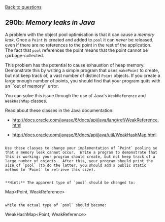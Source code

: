 [Back to questions](../README.md)

## 290b: *Memory leaks in Java*

A problem with the object pool optimisation is that it can cause a *memory leak*.  Once a `Point` is created and added to `pool` it can *never* be released, even if there are no references to the point in the rest of the application.  The fact that `pool` references the point means that the point cannot be garbage-collected.

This problem has the potential to cause exhaustion of heap memory.  Demonstrate this by writing a simple program that uses `makePoint` to create, but not keep track of, a vast number of distinct `Point` objects.  If you create a large enough number of points, you should find that your program quits with an ``out of memory'' error.

You can solve this issue through the use of Java's `WeakReference` and `WeakHashMap` classes.

Read about these classes in the Java documentation:



* http://docs.oracle.com/javase/6/docs/api/java/lang/ref/WeakReference.html

* http://docs.oracle.com/javase/6/docs/api/java/util/WeakHashMap.html

```

Use these classes to change your implementation of `Point` pooling so that a memory leak cannot occur.  Write a program to demonstrate that this is working: your program should create, but not keep track of a large number of objects.  After this, your program should print the size of `pool` (to do the latter, you should add a public static method to `Point` to retrieve this size).


**Hint:** The apparent type of `pool` should be changed to:

```
Map<Point, WeakReference<Point>>
```

while the actual type of `pool` should become:
```
WeakHashMap<Point, WeakReference<Point>>
```

